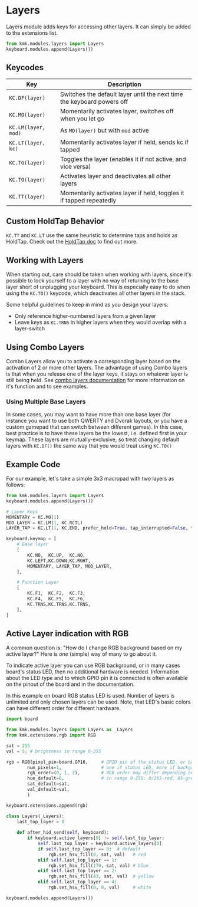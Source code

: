 # Layers
Layers module adds keys for accessing other layers. It can simply be added to
 the extensions list.

```python
from kmk.modules.layers import Layers
keyboard.modules.append(Layers())
```

## Keycodes

|Key         |Description                                                                    |
|-----------------|--------------------------------------------------------------------------|
|`KC.DF(layer)`      |Switches the default layer until the next time the keyboard powers off |
|`KC.MO(layer)`      |Momentarily activates layer, switches off when you let go              |
|`KC.LM(layer, mod)` |As `MO(layer)` but with `mod` active                                   |
|`KC.LT(layer, kc)`  |Momentarily activates layer if held, sends kc if tapped                |
|`KC.TG(layer)`      |Toggles the layer (enables it if not active, and vice versa)            |
|`KC.TO(layer)`      |Activates layer and deactivates all other layers                       |
|`KC.TT(layer)`      |Momentarily activates layer if held, toggles it if tapped repeatedly   |

## Custom HoldTap Behavior
`KC.TT` and `KC.LT` use the same heuristic to determine taps and holds as
HoldTap. Check out the [HoldTap doc](holdtap.md) to find out more.

## Working with Layers
When starting out, care should be taken when working with layers, since it's possible to lock 
yourself to a layer with no way of returning to the base layer short of unplugging your 
keyboard. This is especially easy to do when using the `KC.TO()` keycode, which deactivates 
all other layers in the stack.

Some helpful guidelines to keep in mind as you design your layers:
- Only reference higher-numbered layers from a given layer
- Leave keys as `KC.TRNS` in higher layers when they would overlap with a layer-switch

## Using Combo Layers
Combo Layers allow you to activate a corresponding layer based on the activation of 2 or more other layers.
The advantage of using Combo layers is that when you release one of the layer keys, it stays on whatever layer is still being held.
See [combo layers documentation](combo_layers.md) for more information on it's function and to see examples.

### Using Multiple Base Layers
In some cases, you may want to have more than one base layer (for instance you want to use 
both QWERTY and Dvorak layouts, or you have a custom gamepad that can switch between 
different games). In this case, best practice is to have these layers be the lowest, i.e. 
defined first in your keymap. These layers are mutually-exclusive, so treat changing default 
layers with `KC.DF()` the same way that you would treat using `KC.TO()`


## Example Code
For our example, let's take a simple 3x3 macropad with two layers as follows:

```python
from kmk.modules.layers import Layers
keyboard.modules.append(Layers())

# Layer Keys
MOMENTARY = KC.MO(1)
MOD_LAYER = KC.LM(1, KC.RCTL)
LAYER_TAP = KC.LT(1, KC.END, prefer_hold=True, tap_interrupted=False, tap_time=250) # any tap longer than 250ms will be interpreted as a hold

keyboard.keymap = [
	# Base layer
	[
		KC.NO,	KC.UP,	KC.NO,	
		KC.LEFT,KC.DOWN,KC.RGHT,
		MOMENTARY, LAYER_TAP, MOD_LAYER,
	],

	# Function Layer
	[
		KC.F1,	KC.F2,	KC.F3,
		KC.F4,	KC.F5,	KC.F6,
		KC.TRNS,KC.TRNS,KC.TRNS,	
	],
]
```

## Active Layer indication with RGB
A common question is: "How do I change RGB background based on my active layer?"
Here is _one_ (simple) way of many to go about it.

To indicate active layer you can use RGB background, or in many cases board's status LED, then no additional hardware is needed. Information about the LED type and to which GPIO pin it is connected is often available on the pinout of the board and in the documentation.

In this example on board RGB status LED is used. Number of layers is unlimited and only chosen layers can be used. Note, that LED's basic colors can have different order for different hardware.

```python
import board

from kmk.modules.layers import Layers as _Layers
from kmk.extensions.rgb import RGB

sat = 255
val = 5; # brightness in range 0-255

rgb = RGB(pixel_pin=board.GP16,     # GPIO pin of the status LED, or background RGB light
        num_pixels=1,               # one if status LED, more if background RGB light
        rgb_order=(0, 1, 2),        # RGB order may differ depending on the hardware
        hue_default=0,              # in range 0-255: 0/255-red, 85-green, 170-blue
        sat_default=sat,
        val_default=val,
        )

keyboard.extensions.append(rgb)

class Layers(_Layers):
    last_top_layer = 0
    
    def after_hid_send(self, keyboard):
        if keyboard.active_layers[0] != self.last_top_layer:
            self.last_top_layer = keyboard.active_layers[0]
            if self.last_top_layer == 0:  # default
                rgb.set_hsv_fill(0, sat, val)   # red
            elif self.last_top_layer == 1:
                rgb.set_hsv_fill(170, sat, val) # blue
            elif self.last_top_layer == 2:
                rgb.set_hsv_fill(43, sat, val)  # yellow
            elif self.last_top_layer == 4:
                rgb.set_hsv_fill(0, 0, val)     # white

keyboard.modules.append(Layers())
```
